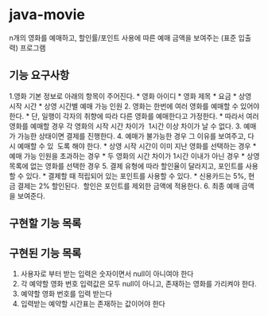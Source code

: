 # java-movie
n개의 영화를 예매하고, 할인률/포인트 사용에 따른 예매 금액을 보여주는 (표준 입출력) 프로그램

## 기능 요구사항
1.영화 기본 정보로 아래의 항목이 주어진다.
    * 영화 아이디
    * 영화 제목 
    * 요금
    * 상영 시작 시간
    * 상영 시간별 예매 가능 인원
2. 영화는 한번에 여러 영화를 예매할 수 있어야 한다.
    * 단, 일행이 각자의 취향에 따라 다른 영화를 예매한다고 가정한다. 
    * 따라서 여러 영화를 예매할 경우 각 영화의 시작 시간 차이가  1시간 이상 차이가 날 수 없다.
3. 예매가 가능한 상태이면 결제를 진행한다.
4. 예매가 불가능한 경우 그 이유를 보여주고, 다시 예매할 수 있  도록 해야 한다.
    * 상영 시작 시간이 이미 지난 영화를 선택하는 경우
    * 예매 가능 인원을 초과하는 경우
    * 두 영화의 시간 차이가 1시간 이내가 아닌 경우 
    * 상영목록에 없는 영화를 선택한 경우
5. 결제 유형에 따라 할인율이 달라지고, 포인트를 사용할 수 있다.
    * 결제할 때 적립되어 있는 포인트를 사용할 수 있다. 
    * 신용카드는 5%, 현금 결제는 2% 할인된다.  할인은 포인트를 제외한 금액에 적용한다.
6. 최종 예매 금액을 보여준다.

## 구현할 기능 목록

## 구현된 기능 목록
1. 사용자로 부터 받는 입력은 숫자이면서 null이 아니여야 한다
2. 각 예약할 영화 번호 입력값은 모두 null이 아니고, 존재하는 영화를 가리켜야 한다.
3. 예약할 영화 번호를 입력 받는다
4. 입력받는 예약할 시간표는 존재하는 값이어야 한다